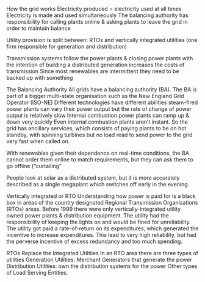 How the grid works
Electricity produced = electricity used at all times 
Electricity is made and used simultaneously 
The balancing authority has responsibility for calling plants online & asking plants to leave the grid in order to maintain balance 

Utility provision is split between: RTOs and vertically integrated utilities (one firm responsible for generation and distribution)  

Transmission systems follow the power plants & closing power plants with the intention of building a distributed generation increases the costs of transmission
Since most renewables are intermittent they need to be backed up with something 

The Balancing Authority 
All grids have a balancing authority (BA). The BA is part of a bigger multi-state organisation such as the New England Grid Operator (ISO-NE)
Different technologies have different abilities
steam-fired power plants can vary their power output but the rate of change of power output is relatively slow 
Internal combustion power plants can ramp up & down very quickly
Even internal combustion plants aren’t instant. So the grid has ancillary services, which consists of paying plants to be on hot standby, with spinning turbines but no load read to send power to the grid very fast when called on.  

With renewables given their dependence on real-time conditions, the BA cannot order them online to match requirements, but they can ask them to go offline (“curtailing” 

People look at solar as a distributed system, but it is more accurately described as a single megaplant which switches off early in the evening. 

Vertically integrated or RTO 
Understanding how power is paid for is a black box in areas of the country designated Regional Transmission Organisations (RTOs) areas. 
Before 1999 there were only vertically-integrated utility owned power plants & distribution equipment. The utility had the responsibility of keeping the lights on and would be fined for unreliability. The utility got paid a rate-of-return on its expenditures, which generated the incentive to increase expenditures. This lead to very high reliability, but had the perverse incentive of excess redundancy and too much spending. 

RTOs Replace the Integrated Utiltiies 
In an RTO area there are three types of utilities
Generation Utilities: Merchant Generators that generate the power 
Distribution Utilities: own the distribution systems for the power 
Other types of Load Serving Entities. 


